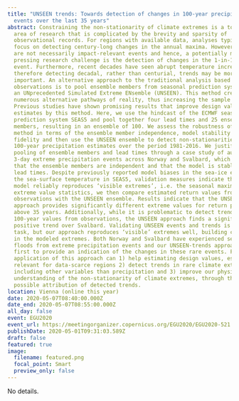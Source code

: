 ```yaml
---
title: "UNSEEN trends: Towards detection of changes in 100-year precipitation
  events over the last 35 years"
abstract: Constraining the non-stationarity of climate extremes is a topical
  area of research that is complicated by the brevity and sparsity of
  observational records. For regions with available data, analyses typically
  focus on detecting century-long changes in the annual maxima. However, these
  are not necessarily impact-relevant events and hence, a potentially more
  pressing research challenge is the detection of changes in the 1-in-100-year
  event. Furthermore, recent decades have seen abrupt temperature increases and
  therefore detecting decadal, rather than centurial, trends may be more
  important. An alternative approach to the traditional analysis based on
  observations is to pool ensemble members from seasonal prediction systems into
  an UNprecedented Simulated Extreme ENsemble (UNSEEN). This method creates
  numerous alternative pathways of reality, thus increasing the sample size.
  Previous studies have shown promising results that improve design value
  estimates by this method. Here, we use the hindcast of the ECMWF seasonal
  prediction system SEAS5 and pool together four lead times and 25 ensemble
  members, resulting in an ensemble of 100. We assess the robustness of this
  method in terms of the ensemble member independence, model stability and
  fidelity and then use the UNSEEN ensemble to detect non-stationarities in
  100-year precipitation estimates over the period 1981-2016. We justify the
  pooling of ensemble members and lead times through a case study of autumn
  3-day extreme precipitation events across Norway and Svalbard, which shows
  that the ensemble members are independent and that the model is stable over
  lead times. Despite previously reported model biases in the sea-ice extent and
  the sea-surface temperature in SEAS5, validation measures indicate that the
  model reliably reproduces ‘visible extremes’, i.e. the seasonal maxima. Using
  extreme value statistics, we then compare estimated return values from
  observations with the UNSEEN ensemble. Results indicate that the UNSEEN
  approach provides significantly different extreme values for return periods
  above 35 years. Additionally, while it is problematic to detect trends in the
  100-year values from observations, the UNSEEN approach finds a significant
  positive trend over Svalbard. Validating UNSEEN events and trends is a complex
  task, but our approach reproduces ‘visible’ extremes well, building confidence
  in the modeled extremes. Both Norway and Svalbard have experienced severe
  floods from extreme precipitation events and our UNSEEN-trends approach is the
  first to provide an indication of the changes in these rare events. Further
  application of this approach can 1) help estimating design values, especially
  relevant for data-scarce regions 2) detect trends in rare climate extremes,
  including other variables than precipitation and 3) improve our physical
  understanding of the non-stationarity of climate extremes, through the
  possible attribution of detected trends.
location: Vienna (online this year)
date: 2020-05-07T08:40:00.000Z
date_end: 2020-05-07T08:55:00.000Z
all_day: false
event: EGU2020
event_url: https://meetingorganizer.copernicus.org/EGU2020/EGU2020-521.html
publishDate: 2020-05-01T09:31:03.589Z
draft: false
featured: true
image:
  filename: featured.png
  focal_point: Smart
  preview_only: false
---
```

No details.